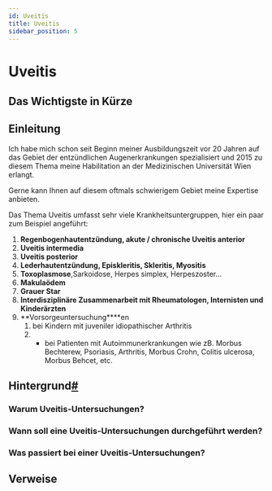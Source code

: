 ```yaml
---
id: Uveitis
title: Uveitis
sidebar_position: 5
---
```


# Uveitis

## Das Wichtigste in Kürze



## Einleitung

Ich habe mich schon seit Beginn meiner Ausbildungszeit vor 20 Jahren auf das Gebiet der entzündlichen Augenerkrankungen spezialisiert und 2015 zu diesem Thema meine Habilitation an der Medizinischen Universität Wien erlangt. 

Gerne kann Ihnen auf diesem oftmals schwierigem Gebiet meine Expertise anbieten. 

Das Thema Uveitis umfasst sehr viele Krankheitsuntergruppen, hier ein paar zum Beispiel angeführt:

1. **Regenbogenhautentzündung, akute / chronische Uveitis anterior**
2. **Uveitis intermedia**
3. **Uveitis posterior**
4. **Lederhautentzündung, Episkleritis, Skleritis, Myositis**
5. **Toxoplasmose**,Sarkoidose, Herpes simplex, Herpeszoster…
6. **Makulaödem**
7. **Grauer Star**
8. **Interdisziplinäre Zusammenarbeit mit Rheumatologen, Internisten und Kinderärzten**
9. **Vorsorgeuntersuchung****en
   1. bei Kindern mit juveniler idiopathischer Arthritis
   2. * bei Patienten mit Autoimmunerkrankungen wie zB. Morbus Bechterew, Psoriasis, Arthritis, Morbus Crohn, Colitis ulcerosa, Morbus Behcet, etc.

## Hintergrund[#](http://localhost:3000/docs/Leistungen/Dokumentation#hintergrund)

### Warum Uveitis-Untersuchungen?



### Wann soll eine Uveitis-Untersuchungen durchgeführt werden?



### Was passiert bei einer Uveitis-Untersuchungen?



## Verweise
